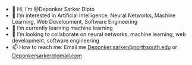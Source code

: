 - 👋 Hi, I’m @Deponker Sarker Dipto
- 👀 I’m interested in Artificial Intelligence, Neural Networks, Machine Learning, Web Development, Software Engineering
- 🌱 I’m currently learning machine learning 
- 💞️ I’m looking to collaborate on neural networks, machine learning, web development, software engineering
- 📫 How to reach me: Email me Deponker.sarker@northsouth.edu or Deponkersarker@gmail.com

<!---
Deponker/Deponker is a ✨ special ✨ repository because its `README.md` (this file) appears on your GitHub profile.
You can click the Preview link to take a look at your changes.
--->
